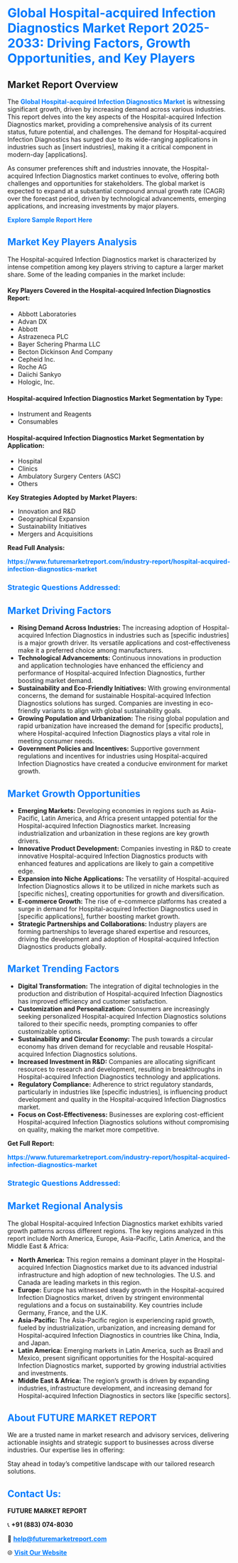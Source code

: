 <h1 style="color: #007BFF;">Global Hospital-acquired Infection Diagnostics Market Report 2025-2033: Driving Factors, Growth Opportunities, and Key Players</h1>

<section id="overview">
<h2>Market Report Overview</h2>
<p>The <a href="https://www.futuremarketreport.com/industry-report/hospital-acquired-infection-diagnostics-market" style="color: #007BFF; text-decoration: none;"><strong>Global Hospital-acquired Infection Diagnostics Market</strong></a> is witnessing significant growth, driven by increasing demand across various industries. This report delves into the key aspects of the Hospital-acquired Infection Diagnostics market, providing a comprehensive analysis of its current status, future potential, and challenges. The demand for Hospital-acquired Infection Diagnostics has surged due to its wide-ranging applications in industries such as [insert industries], making it a critical component in modern-day [applications].</p>
<p>As consumer preferences shift and industries innovate, the Hospital-acquired Infection Diagnostics market continues to evolve, offering both challenges and opportunities for stakeholders. The global market is expected to expand at a substantial compound annual growth rate (CAGR) over the forecast period, driven by technological advancements, emerging applications, and increasing investments by major players.</p>
</section>

<section id="overview">
<p><a href="https://www.futuremarketreport.com/request-sample/reportId=55565" style="color: #007BFF; text-decoration: none;"><strong>Explore Sample Report Here</strong></a></p>
</section>

<section id="key-players">
<h2 style="color: #007BFF;">Market Key Players Analysis</h2>
<p>The Hospital-acquired Infection Diagnostics market is characterized by intense competition among key players striving to capture a larger market share. Some of the leading companies in the market include:</p>
<h4>Key Players Covered in the Hospital-acquired Infection Diagnostics Report:</h4>
<ul><li>Abbott Laboratories</li><li>Advan DX</li><li>Abbott</li><li>Astrazeneca PLC</li><li>Bayer Schering Pharma LLC</li><li>Becton Dickinson And Company</li><li>Cepheid Inc.</li><li>Roche AG</li><li>Daiichi Sankyo</li><li>Hologic, Inc.</li></ul>
<h4>Hospital-acquired Infection Diagnostics Market Segmentation by Type:</h4>
<ul><li>Instrument and Reagents</li><li>Consumables</li></ul>

<h4>Hospital-acquired Infection Diagnostics Market Segmentation by Application:</h4>
<ul><li>Hospital</li><li>Clinics</li><li>Ambulatory Surgery Centers (ASC)</li><li>Others</li></ul>
<p><strong>Key Strategies Adopted by Market Players:</strong></p>
<ul>
<li>Innovation and R&D</li>
<li>Geographical Expansion</li>
<li>Sustainability Initiatives</li>
<li>Mergers and Acquisitions</li>
</ul>
</section>

<section>
<p><strong>Read Full Analysis: </strong></p><a href="https://www.futuremarketreport.com/industry-report/hospital-acquired-infection-diagnostics-market" style="color: #007BFF; text-decoration: none;"><strong>https://www.futuremarketreport.com/industry-report/hospital-acquired-infection-diagnostics-market</strong></a>
<h3 style="color: #007BFF;">Strategic Questions Addressed:</h3>
</section>

<section id="driving-factors">
<h2 style="color: #007BFF;">Market Driving Factors</h2>
<ul>
<li><strong>Rising Demand Across Industries:</strong> The increasing adoption of Hospital-acquired Infection Diagnostics in industries such as [specific industries] is a major growth driver. Its versatile applications and cost-effectiveness make it a preferred choice among manufacturers.</li>
<li><strong>Technological Advancements:</strong> Continuous innovations in production and application technologies have enhanced the efficiency and performance of Hospital-acquired Infection Diagnostics, further boosting market demand.</li>
<li><strong>Sustainability and Eco-Friendly Initiatives:</strong> With growing environmental concerns, the demand for sustainable Hospital-acquired Infection Diagnostics solutions has surged. Companies are investing in eco-friendly variants to align with global sustainability goals.</li>
<li><strong>Growing Population and Urbanization:</strong> The rising global population and rapid urbanization have increased the demand for [specific products], where Hospital-acquired Infection Diagnostics plays a vital role in meeting consumer needs.</li>
<li><strong>Government Policies and Incentives:</strong> Supportive government regulations and incentives for industries using Hospital-acquired Infection Diagnostics have created a conducive environment for market growth.</li>
</ul>
</section>

<section id="growth-opportunities">
<h2 style="color: #007BFF;">Market Growth Opportunities</h2>
<ul>
<li><strong>Emerging Markets:</strong> Developing economies in regions such as Asia-Pacific, Latin America, and Africa present untapped potential for the Hospital-acquired Infection Diagnostics market. Increasing industrialization and urbanization in these regions are key growth drivers.</li>
<li><strong>Innovative Product Development:</strong> Companies investing in R&D to create innovative Hospital-acquired Infection Diagnostics products with enhanced features and applications are likely to gain a competitive edge.</li>
<li><strong>Expansion into Niche Applications:</strong> The versatility of Hospital-acquired Infection Diagnostics allows it to be utilized in niche markets such as [specific niches], creating opportunities for growth and diversification.</li>
<li><strong>E-commerce Growth:</strong> The rise of e-commerce platforms has created a surge in demand for Hospital-acquired Infection Diagnostics used in [specific applications], further boosting market growth.</li>
<li><strong>Strategic Partnerships and Collaborations:</strong> Industry players are forming partnerships to leverage shared expertise and resources, driving the development and adoption of Hospital-acquired Infection Diagnostics products globally.</li>
</ul>
</section>

<section id="trending-factors">
<h2 style="color: #007BFF;">Market Trending Factors</h2>
<ul>
<li><strong>Digital Transformation:</strong> The integration of digital technologies in the production and distribution of Hospital-acquired Infection Diagnostics has improved efficiency and customer satisfaction.</li>
<li><strong>Customization and Personalization:</strong> Consumers are increasingly seeking personalized Hospital-acquired Infection Diagnostics solutions tailored to their specific needs, prompting companies to offer customizable options.</li>
<li><strong>Sustainability and Circular Economy:</strong> The push towards a circular economy has driven demand for recyclable and reusable Hospital-acquired Infection Diagnostics solutions.</li>
<li><strong>Increased Investment in R&D:</strong> Companies are allocating significant resources to research and development, resulting in breakthroughs in Hospital-acquired Infection Diagnostics technology and applications.</li>
<li><strong>Regulatory Compliance:</strong> Adherence to strict regulatory standards, particularly in industries like [specific industries], is influencing product development and quality in the Hospital-acquired Infection Diagnostics market.</li>
<li><strong>Focus on Cost-Effectiveness:</strong> Businesses are exploring cost-efficient Hospital-acquired Infection Diagnostics solutions without compromising on quality, making the market more competitive.</li>
</ul>
</section>

<section>
<p><strong>Get Full Report: </strong></p><a href="https://www.futuremarketreport.com/industry-report/hospital-acquired-infection-diagnostics-market" style="color: #007BFF; text-decoration: none;"><strong>https://www.futuremarketreport.com/industry-report/hospital-acquired-infection-diagnostics-market</strong></a>
<h3 style="color: #007BFF;">Strategic Questions Addressed:</h3>
</section>


<section id="regional-analysis">
<h2 style="color: #007BFF;">Market Regional Analysis</h2>
<p>The global Hospital-acquired Infection Diagnostics market exhibits varied growth patterns across different regions. The key regions analyzed in this report include North America, Europe, Asia-Pacific, Latin America, and the Middle East & Africa:</p>
<ul>
<li><strong>North America:</strong> This region remains a dominant player in the Hospital-acquired Infection Diagnostics market due to its advanced industrial infrastructure and high adoption of new technologies. The U.S. and Canada are leading markets in this region.</li>
<li><strong>Europe:</strong> Europe has witnessed steady growth in the Hospital-acquired Infection Diagnostics market, driven by stringent environmental regulations and a focus on sustainability. Key countries include Germany, France, and the U.K.</li>
<li><strong>Asia-Pacific:</strong> The Asia-Pacific region is experiencing rapid growth, fueled by industrialization, urbanization, and increasing demand for Hospital-acquired Infection Diagnostics in countries like China, India, and Japan.</li>
<li><strong>Latin America:</strong> Emerging markets in Latin America, such as Brazil and Mexico, present significant opportunities for the Hospital-acquired Infection Diagnostics market, supported by growing industrial activities and investments.</li>
<li><strong>Middle East & Africa:</strong> The region’s growth is driven by expanding industries, infrastructure development, and increasing demand for Hospital-acquired Infection Diagnostics in sectors like [specific sectors].</li>
</ul>
</section>

<footer>
<h2 style="color: #007BFF;">About FUTURE MARKET REPORT</h2>
<p>We are a trusted name in market research and advisory services, delivering actionable insights and strategic support to businesses across diverse industries. Our expertise lies in offering:</p>

<p>Stay ahead in today’s competitive landscape with our tailored research solutions.</p>

<h2 style="color: #007BFF;">Contact Us:</h2>
<p><strong>FUTURE MARKET REPORT</strong></p>
<p>📞 <strong>+91 (883) 074-8030</strong></p>
<p>📧 <strong><a href="mailto:help@futuremarketreport.com" style="color: #007BFF;">help@futuremarketreport.com</a></strong></p>
<p>🌐 <strong><a href="https://www.futuremarketreport.com/" style="color: #007BFF;">Visit Our Website</a></strong></p>
</footer>